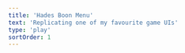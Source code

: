 ```yaml
---
title: 'Hades Boon Menu'
text: 'Replicating one of my favourite game UIs'
type: 'play'
sortOrder: 1
---
```

